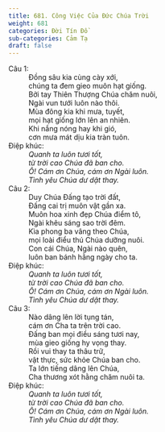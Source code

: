 ```yaml
---
title: 681. Công Việc Của Đức Chúa Trời
weight: 681
categories: Đời Tín Đồ
sub-categories: Cảm Tạ
draft: false
---
```

<dl><dt>Câu 1:</dt><dd data-verse="1">Đồng sâu kia cùng cày xới, <br/>chúng ta đem gieo muôn hạt giống. <br/>Bởi tay Thiên Thượng Chúa chăm nuôi, <br/>Ngài vun tưới luôn nào thôi. <br/>Mùa đông kia khi mưa, tuyết, <br/>mọi hạt giống lớn lên an nhiên. <br/>Khi nắng nóng hay khi gió, <br/>cơn mưa mát dịu kia tràn tuôn. </dd><dt>Điệp khúc:</dt><dd data-chorus="1"><em>Quanh ta luôn tươi tốt, <br/>từ trời cao Chúa đã ban cho. <br/>Ô! Cám ơn Chúa, cám ơn Ngài luôn. <br/>Tình yêu Chúa dư dật thay. </em></dd><dt>Câu 2:</dt><dd data-verse="2">Duy Chúa Đấng tạo trời đất, <br/>Đấng cai trị muôn vật gần xa. <br/>Muôn hoa xinh đẹp Chúa điểm tô, <br/>Ngài khêu sáng sao trời đêm. <br/>Kìa phong ba vâng theo Chúa, <br/>mọi loài điểu thú Chúa dưỡng nuôi. <br/>Con cái Chúa, Ngài nào quên, <br/>luôn ban bánh hằng ngày cho ta. </dd><dt>Điệp khúc:</dt><dd data-chorus="1"><em>Quanh ta luôn tươi tốt, <br/>từ trời cao Chúa đã ban cho. <br/>Ô! Cám ơn Chúa, cám ơn Ngài luôn. <br/>Tình yêu Chúa dư dật thay. </em></dd><dt>Câu 3:</dt><dd data-verse="3">Nào dâng lên lời tụng tán, <br/>cám ơn Cha ta trên trời cao. <br/>Đấng ban mọi điều sáng tươi nay, <br/>mùa gieo giống hy vọng thay. <br/>Rồi vui thay ta thâu trữ, <br/>vật thực, sức khỏe Chúa ban cho. <br/>Ta lớn tiếng dâng lên Chúa, <br/>Cha thương xót hằng chăm nuôi ta. </dd><dt>Điệp khúc:</dt><dd data-chorus="1"><em>Quanh ta luôn tươi tốt, <br/>từ trời cao Chúa đã ban cho. <br/>Ô! Cám ơn Chúa, cám ơn Ngài luôn. <br/>Tình yêu Chúa dư dật thay. </em></dd></dl>